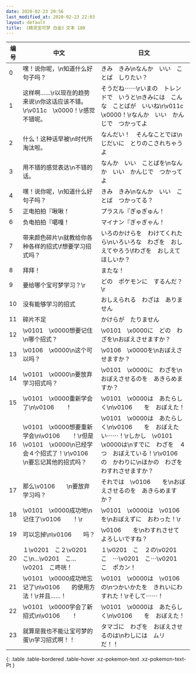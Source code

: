 ```yaml
---
date: 2020-02-23 20:56
last_modified_at: 2020-02-23 22:03
layout: default
title: 《精灵宝可梦 白金》文本 180
---
```

| 编号 | 中文 | 日文 |
| ---- | ---- | ---- |
| 0 | 嘿！说你呢，\n知道什么好句子吗？ | きみ　きみ\nなんか　いい　ことば　しりたい？ |
| 1 | 这样啊……\r以现在的趋势来说\n你这话应该不错。\r\v011c　\x0000！\r感觉不错呢。 | そうだね⋯⋯\rいまの　トレンドで　いうと\nきみには　こんな　ことばが　いいね\r\v011c　\x0000！\rなんか　いい　かんじで　つかってよ |
| 2 | 什么！这种话早被\n时代所淘汰啦。 | なんだい！　そんなことでは\nじだいに　とりのこされちゃうよ |
| 3 | 用不错的感觉表达\n不错的话。 | なんか　いい　ことばを\nなんか　いい　かんじで　つかってよ |
| 4 | 嘿！说你呢，\n知道什么好句子吗？ | きみ　きみ\nなんか　いい　ことば　つかってる？ |
| 5 | 正电拍拍『啾啾！ | プラスル『ぎゅぎゅん！ |
| 6 | 负电拍拍『噶嘎！ | マイナン『ぎゃぎゃん！ |
| 7 | 带来颜色碎片\n就教给你各种各样的招式\f想要学习招式吗？ | いろのかけらを　わけてくれたら\nいろいろな　わざを　おしえてやろう\fわざを　おしえて　ほしいか？ |
| 8 | 拜拜！ | またな！ |
| 9 | 要给哪个宝可梦学习？\r | どの　ポケモンに　するんだ？\r |
| 10 | 没有能够学习的招式 | おしえられる　わざは　ありません |
| 11 | 碎片不足 | かけらが　たりません |
| 12 | \v0101　\x0000想要记住\n哪个招式？ | \v0101　\x0000に　どの　わざを\nおぼえさせますか？ |
| 13 | \v0106　\x0000\n这个可以吗？ | \v0106　\x0000を\nおぼえさせますか？ |
| 14 | \v0101　\x0000\n要放弃学习招式吗？ | \v0101　\x0000に　わざを\nおぼえさせるのを　あきらめますか？ |
| 15 | \v0101　\x0000重新学会了\n\v0106　　！ | \v0101　\x0000は　あたらしく\n\v0106　　を　おぼえた！ |
| 16 | \v0101　\x0000想要重新学会\n\v0106　　！\r但是\v0101　\x0000\n已经学会４个招式了！\r\v0106　　\n要忘记其他的招式吗？ | \v0101　\x0000は　あたらしく\n\v0106　　を　おぼえたい⋯⋯！\rしかし　\v0101　\x0000は\nすでに　わざを　４つ　おぼえている！\r\v0106　　の　かわりに\nほかの　わざを　わすれさせますか？ |
| 17 | 那么\v0106　　\n要放弃学习吗？ | それでは　\v0106　　を\nおぼえさせるのを　あきらめますか？ |
| 18 | \v0101　\x0000成功地\n记住了\v0106　　！\r | \v0101　\x0000は　\v0106　　を\nおぼえずに　おわった！\r |
| 19 | 可以忘掉\n\v0106　　吗？ | \v0106　　を\nわすれさせて　よろしいですね？ |
| 20 | １\v0201　こ２\v0201　こ\n…\v0201　こ…\v0201　こ咚咣！ | １\v0201　こ　２の\v0201　こ　⋯\v0201　こ⋯\v0201　こ　ポカン！ |
| 21 | \v0101　\x0000成功地忘记了\n\v0106　　的使用方法！\r并且……！ | \v0101　\x0000は　\v0106　　の\nつかいかたを　きれいにわすれた！\rそして⋯⋯！ |
| 22 | \v0101　\x0000学会了新招式\n\v0106　　！ | \v0101　\x0000は　あたらしく\n\v0106　　を　おぼえた！ |
| 23 | 就算是我也不能让宝可梦的蛋\n学习招式啊！！ | タマゴに　わざを　おぼえさせるのは\nわしには　ムリ　だ！！ |
{: .table .table-bordered .table-hover .xz-pokemon-text .xz-pokemon-text-Pt }